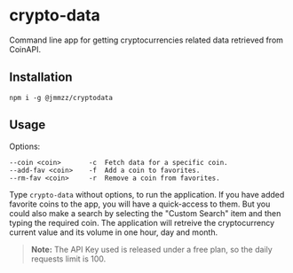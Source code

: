 # crypto-data

Command line app for getting cryptocurrencies related data retrieved from CoinAPI.

## Installation

	npm i -g @jmmzz/cryptodata


## Usage

Options:

	--coin <coin>		-c	Fetch data for a specific coin.	
	--add-fav <coin>	-f 	Add a coin to favorites.
	--rm-fav <coin> 	-r	Remove a coin from favorites.

Type `crypto-data` without options, to run the application. If you have added favorite coins to the app, you will have a quick-access to them. But you could also make a search by selecting the "Custom Search" item and then typing the required coin. The application will retreive the cryptocurrency current value and its volume in one hour, day and month.

> **Note:** The API Key used is released under a free plan, so the daily requests limit is 100.
